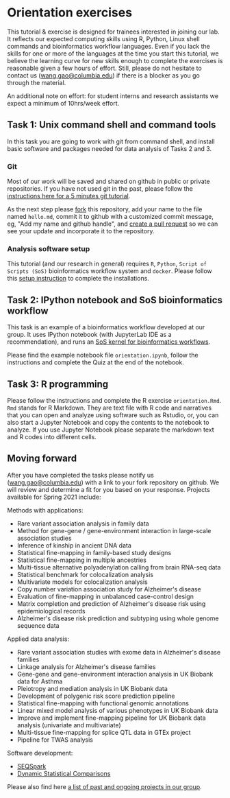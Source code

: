 # Orientation exercises

This tutorial & exercise is designed for trainees interested in joining our lab. It reflects our expected computing skills using R, Python, Linux shell commands and bioinformatics workflow languages.
Even if you lack the skills for one or more of the languages at the time you start this tutorial, we believe the learning curve for new skills enough to complete the exercises is reasonable given a few hours of effort. Still,
please do not hesitate to contact us (wang.gao@columbia.edu) if there is a blocker as you go through the material. 

An additional note on effort: for student interns and research assistants we expect a minimum of 10hrs/week effort.

## Task 1: Unix command shell and command tools

In this task you are going to work with git from command shell, and install basic software and packages needed for data analysis of Tasks 2 and 3.

### Git

Most of our work will be saved and shared on github in public or private repositories. If you have not used git in the past, please follow the [instructions here for a 5 minutes git tutorial](http://statgen.us/lab-wiki/orientation/5m-git).

As the next step please [fork](https://docs.github.com/en/free-pro-team@latest/github/getting-started-with-github/fork-a-repo) this repository, add your name to the file named `hello.md`, commit it to github with a customized commit message, eg, "Add my name and github handle", and [create a pull request](https://docs.github.com/en/free-pro-team@latest/github/collaborating-with-issues-and-pull-requests/about-pull-requests) so we can see your update and incorporate it to the repository.

### Analysis software setup

This tutorial (and our research in general) requires `R`, `Python`, `Script of Scripts (SoS)` bioinformatics workflow system and `docker`.
Please follow this [setup instruction](http://statgen.us/lab-wiki/orientation/jupyter-setup.html) to complete the installations.


## Task 2:  IPython notebook and SoS bioinformatics workflow

This task is an example of a bioinformatics workflow developed at our group. It uses IPython notebook (with JupyterLab IDE as a recommendation), and runs an [SoS kernel for bioinformatics workflows](https://vatlab.github.io/sos-docs/).

Please find the example notebook file `orientation.ipynb`, follow the instructions and complete the Quiz at the end of the notebook. 

## Task 3:  R programming 

Please follow the instructions and complete the R exercise `orientation.Rmd`. `Rmd` stands for R Markdown. They are text file with R code and narratives that you can open and analyze using software such as Rstudio, 
or, you can also start a Jupyter Notebook and copy the contents to the notebook to analyze. If you use Jupyter Notebook please separate the markdown text and R codes into different cells.

## Moving forward

After you have completed the tasks please notify us (wang.gao@columbia.edu) with a link to your fork repository on github. We will review and determine a fit for you based on your response. Projects available for Spring 2021 include:

Methods with applications:

- Rare variant association analysis in family data
- Method for gene-gene / gene-environment interaction in large-scale association studies
- Inference of kinship in ancient DNA data 
- Statistical fine-mapping in family-based study designs
- Statistical fine-mapping in multiple ancestries
- Multi-tissue alternative polyadenylation calling from brain RNA-seq data
- Statistical benchmark for colocalization analysis
- Multivariate models for colocalization analysis
- Copy number variation association study for Alzheimer's disease
- Evaluation of fine-mapping in unbalanced case-control design
- Matrix completion and prediction of Alzheimer's disease risk using epidemiological records
- Alzheimer's disease risk prediction and subtyping using whole genome sequence data

Applied data analysis:

- Rare variant association studies with exome data in Alzheimer's disease families
- Linkage analysis for Alzheimer's disease families
- Gene-gene and gene-environment interaction analysis in UK Biobank data for Asthma
- Pleiotropy and mediation analysis in UK Biobank data
- Development of polygenic risk score prediction pipeline
- Statistical fine-mapping with functional genomic annotations
- Linear mixed model analysis of various phenotypes in UK Biobank data
- Improve and implement fine-mapping pipeline for UK Biobank data analysis (univariate and multivariate)
- Multi-tissue fine-mapping for splice QTL data in GTEx project
- Pipeline for TWAS analysis

Software development:

- [SEQSpark](https://github.com/statgenetics/seqspark)
- [Dynamic Statistical Comparisons](https://github.com/stephenslab/dsc)

Please also find here [a list of past and ongoing projects in our group](http://statgen.us/lab-wiki/project_resource/project.html). 
